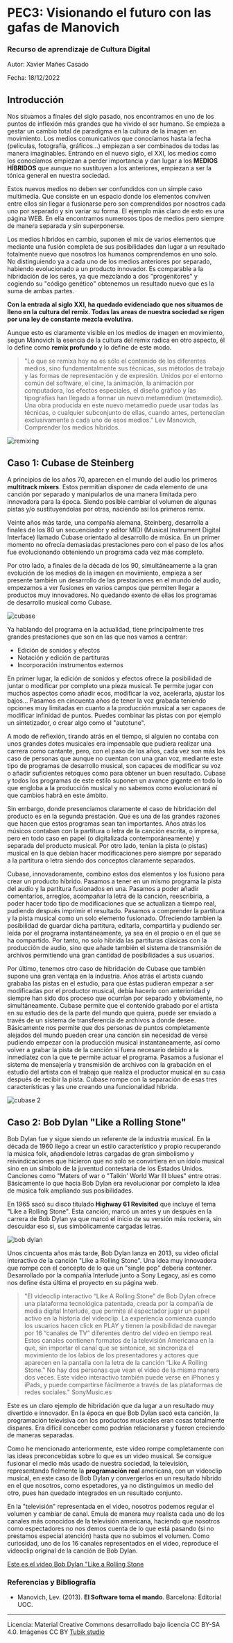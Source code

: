 # PEC3: Visionando el futuro con las gafas de Manovich 

### Recurso de aprendizaje de Cultura Digital 


Autor: Xavier Mañes Casado


Fecha: 18/12/2022



## Introducción


Nos situamos a finales del siglo pasado, nos encontramos en uno de los puntos de inflexión más grandes que ha vivido el ser humano. Se empieza a gestar un cambio total de paradigma en la cultura de la imagen en movimiento. Los medios comunicativos que conocíamos hasta la fecha (películas, fotografía, gráficos...) empiezan a ser combinados de todas las manera imaginables. 
Entrando en el nuevo siglo, el XXI, los medios como los conocíamos empiezan a perder importancia y dan lugar a los **MEDIOS HÍBRIDOS** que aunque no sustituyen a los anteriores, empiezan a ser la tónica general en nuestra sociedad.

Estos nuevos medios no deben ser confundidos con un simple caso multimedia. Que consiste en un espacio donde los elementos conviven entre ellos sin llegar a fusionarse pero son comprendidos por nosotros cada uno por separado y sin variar su forma. El ejemplo más claro de esto es una página WEB. En ella encontramos numerosos tipos de medios pero siempre de manera separada y sin superponerse. 

Los medios híbridos en cambio, suponen el mix de varios elementos que mediante una fusión completa de sus posibilidades dan lugar a un resultado totalmente nuevo que nosotros los humanos comprendemos en uno solo. No distinguiendo ya a cada uno de los medios anteriores por separado, habiendo evolucionado a un producto innovador. Es comparable a la hibridación de los seres, ya que mezclando a dos "progenitores" y cogiendo su "código genético" obtenemos un resultado nuevo que es la suma de ambas partes.

**Con la entrada al siglo XXI, ha quedado evidenciado que nos situamos de lleno en la cultura del remix. Todas las areas de nuestra sociedad se rigen por una ley de constante mezcla evolutiva.**

Aunque esto es claramente visible en los medios de imagen en movimiento, segun Manovich la esencia de la cultura del remix radica en otro aspecto, él lo define como **remix profundo** y lo define de este modo.

>"Lo que se remixa hoy no es sólo el contenido de los diferentes
medios, sino fundamentalmente sus técnicas, sus métodos de trabajo y las formas de
representación y de expresión. Unidos por el entorno común del software, el cine, la animación, la
animación por computadora, los efectos especiales, el diseño gráfico y las tipografías han llegado a
formar un nuevo metamedium (metamedio). Una obra producida en este nuevo metamedio puede
usar todas las técnicas, o cualquier subconjunto de ellas, cuando antes, pertenecían
exclusivamente a cada uno de esos medios." Lev Manovich, Comprender los medios híbridos.

![remixing](https://cultmixjuan.files.wordpress.com/2017/10/descarga1.jpg?w=1000)




## Caso 1: Cubase de Steinberg

A principios de los años 70, aparecen en el mundo del audio los primeros **multitrack mixers**. Estos permitían disponer de cada elemento de una canción por separado y manipularlos de una manera limitada pero innovadora para la época. Siendo posible cambiar el volumen de algunas pistas y/o sustituyendolas por otras, naciendo así los primeros remix.

Veinte años más tarde, una compañía alemana, Steinberg, desarrolla a finales de los 80 un secuenciador y editor MIDI (Musical Instrument Digital Interface) llamado Cubase orientado al desarrollo de música. En un primer momento no ofrecía demasiadas prestaciones pero con el paso de los años fue evolucionando obteniendo un programa cada vez más completo.

Por otro lado, a finales de la década de los 90, simultáneamente a la gran evolución de los medios de la imagen en movimiento, empieza a ser presente también un desarrollo de las prestaciones en el mundo del audio, empezamos a ver fusiones en varios campos que permiten llegar a productos muy innovadores. No quedando exento de ellas los programas de desarrollo musical como Cubase.

![cubase](https://www.futuremusic-es.com/wp-content/uploads/2014/05/Steinberg_Cubase_Atari_1990_750px.jpg)

Ya hablando del programa en la actualidad, tiene principalmente tres grandes prestaciones que son en las que nos vamos a centrar:
- Edición de sonidos y efectos
- Notación y edición de partituras
- Incorporación instrumentos externos

En primer lugar, la edición de sonidos y efectos ofrece la posibilidad de juntar o modificar por completo una pieza musical. Te permite jugar con muchos aspectos como añadir ecos, modificar la voz, acelerarla, ajustar los bajos... Pasamos en cincuenta años de tener la voz grabada teniendo opciones muy limitadas en cuanto a la producción musical a ser capaces de modificar infinidad de puntos. Puedes combinar las pistas con por ejemplo un sintetizador, o crear algo como el "autotune".

A modo de reflexión, tirando atrás en el tiempo, si alguien no contaba con unos grandes dotes musicales era impensable que pudiera realizar una carrera como cantante, pero, con el paso de los años, cada vez son más los caso de personas que aunque no cuentan con una gran voz, mediante este tipo de programas de desarrollo musical, son capaces de modificar su voz o añadir suficientes retoques como para obtener un buen resultado. Cubase y todos los programas de este estilo suponen un avance gigante en todo lo que engloba a la producción musical y no sabemos como evolucionará ni que cambios habrá en este ámbito. 

Sin embargo, donde presenciamos claramente el caso de hibridación del producto es en la segunda prestación. Que es una de las grandes razones que hacen que estos programas sean tan importantes. Años atrás los músicos contaban con la partitura o letra de la canción escrita, o impresa, pero en todo caso en papel (o digitalizada contemporáneamente) y separada del producto musical. Por otro lado, tenían la pista (o pistas) musical en la que debían hacer modificaciones pero siempre por separado a la partitura o letra siendo dos conceptos claramente separados.

Cubase, innovadoramente, combino estos dos elementos y los fusiono para crear un producto híbrido. Pasamos a tener en un mismo programa la pista del audio y la partitura fusionados en una. Pasamos a poder añadir comentarios, arreglos, acompañar la letra de la canción, reescribirla, a poder hacer todo tipo de modificaciones que se actualizan a tiempo real, pudiendo después imprimir el resultado. Pasamos a comprender la partítura y la pista musical como un solo elemento fusionado. Ofreciendo tambien la posibilidad de guardar dicha partitura, editarla, compartirla y pudiendo ser leída por el programa instantáneamente, ya sea en el propio o en el que se ha compartido. Por tanto, no solo hibrida las partituras clásicas con la producción de audio, sino que añade también el sistema de transmisión de archivos permitiendo una gran cantidad de posibilidades a sus usuarios.

Por último, tenemos otro caso de hibridación de Cubase que también supone una gran ventaja en la industria. Años atrás el artista cuando grababa las pistas en el estudio, para que éstas pudieran empezar a ser modificadas por el productor musical, debía hacerlo con anterioridad y siempre han sido dos proceso que ocurrían por separado y obviamente, no simultáneamente. Cubase permite que el contenido grabado por el artista en su estudio des de la parte del mundo que quiera, puede ser enviado a través de un sistema de transferencia de archivos a donde desee. Básicamente nos permite que dos personas de puntos completamente alejados del mundo pueden crear una canción sin necesidad de verse pudiendo empezar con la producción musical instantaneamente, así como volver a grabar la pista de la canción si fuera necesario debido a la inmediatez con la que te permite actuar el programa. Pasamos a fusionar el sistema de mensajería y transmisión de archivos con la grabación en el estudio del artista con el trabajo que realiza el productor musical en su casa después de recibir la pista. Cubase rompe con la separación de esas tres características y las une creando una funcionalidad híbrida.

![cubase 2](https://ocl-steinberg-live.steinberg.net/_storage/asset/167707/storage/PNG_extra-large_5500px/167707-extra-large.png)



## Caso 2: Bob Dylan "Like a Rolling Stone" 

Bob Dylan fue y sigue siendo un referente de la industria musical. En la década de 1960 llego a crear un estilo característico y propio recuperando la música folk, añadiendole letras cargadas de gran simbolismo y reivindicaciones que hicieron que no solo se convirtiera en un ídolo musical sino en un símbolo de la juventud contestaria de los Estados Unidos. Canciones como "Maters of war o "Talkin' World War III blues" entre otras. Básicamente lo que hacia Bob Dylan era revolucionar por completo la idea de música folk ampliando sus posibilidades.

En 1965 sacó su disco titulado **Highway 61 Revisited** que incluye el tema "Like a Rolling Stone". Esta canción, marcó un antes y un después en la carrera de Bob Dylan ya que marcó el inicio de su versión más rockera, sin descuidar eso si, sus simbólicamente cargadas letras.

![bob dylan](https://www.rollingstone.com/wp-content/uploads/2018/06/rs-199625-GettyImages-74269254.jpg)

Unos cincuenta años más tarde, Bob Dylan lanza en 2013, su video oficial interactivo de la canción "Like a Rolling Stone". Una idea muy innovadora que rompe con el concepto de lo que un "single pop" debería contener. Desarrollado por la compañía Interlude junto a Sony Legacy, así es como nos define ésta última el proyecto en su página web.

>"El videoclip interactivo “Like A Rolling Stone” de Bob Dylan ofrece una plataforma tecnológica patentada, creada por la compañía de media digital Interlude, que permite al espectador jugar un papel activo en la historia del videoclip. La experiencia comienza cuando los usuarios hacen click en PLAY y tienen la posibilidad de navegar por 16 “canales de TV” diferentes dentro del vídeo en tiempo real. Estos canales contienen formatos de la televisión Americana en la que, sin importar el canal que se sintonice, se sincroniza el movimiento de los labios de los presentadores y actores que aparecen en la pantalla con la letra de la canción “Like A Rolling Stone.” No hay dos personas que vean el vídeo de la misma manera dos veces. Este vídeo interactivo también puede verse en iPhones y iPads, y puede compartirse fácilmente a través de las plataformas de redes sociales." SonyMusic.es

Este es un claro ejemplo de hibridación que da lugar a un resultado muy divertido e innovador. En la época en que Bob Dylan sacó esta canción, la programación televisiva con los productos musicales eran cosas totalmente dispares. Era difícil conceber como podrían relacionarse y fueron creciendo de maneras separadas.

Como he mencionado anteriormente, este video rompe completamente con las ideas preconcebidas sobre lo que es un video musical. Se consigue fusionar el medio más usado de nuestra sociedad, la televisión, representando fielmente la **programación real** americana, con un videoclip musical, en este caso de Bob Dylan y convergerlos en un resultado híbrido en el que nosotros, como espetadores, ya no distinguimos un medio del otro, pues han quedado integrados en un resultado conjunto.

En la "televisión" representada en el video, nosotros podemos regular el volumen y cambiar de canal. Emula de manera muy realista cada uno de los canales más conocidos de la televisión americana, haciendo que nosotros como espectadores no nos demos cuenta de lo que está pasando (si no prestamos especial atención) hasta que no subimos el volumen. 
Como curiosidad, uno de los 16 canales representados en el video, reproduce el videoclip original de la canción de Bob Dylan.

[Este es el video Bob Dylan "Like a Rolling Stone](http://video.bobdylan.com/)






### Referencias y Bibliografía

* Manovich, Lev. (2013). **El Software toma el mando**. Barcelona: Editorial UOC. 


----

Licencia: Material Creative Commons desarrollado bajo licencia CC BY-SA 4.0. Imágenes CC BY [Tubik studio](https://blog.tubikstudio.com/how-to-create-original-flat-illustrations-designers-tips/) 

